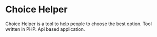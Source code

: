 # Choice Helper

Choice Helper is a tool to help people to choose the best option. Tool written in PHP. Api based application.

